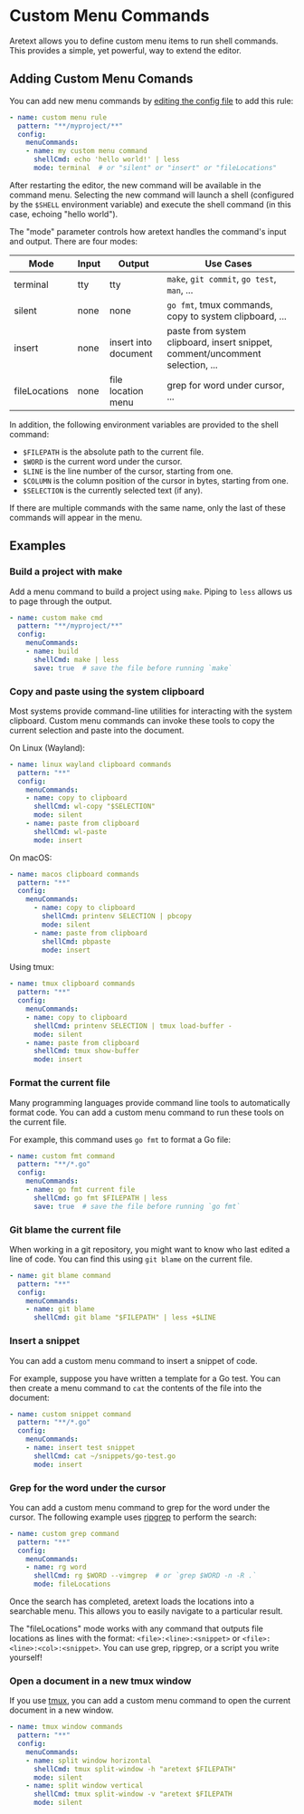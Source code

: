 Custom Menu Commands
====================

Aretext allows you to define custom menu items to run shell commands. This provides a simple, yet powerful, way to extend the editor.

Adding Custom Menu Comands
--------------------------

You can add new menu commands by [editing the config file](configuration.md) to add this rule:

```yaml
- name: custom menu rule
  pattern: "**/myproject/**"
  config:
    menuCommands:
    - name: my custom menu command
      shellCmd: echo 'hello world!' | less
      mode: terminal  # or "silent" or "insert" or "fileLocations"
```

After restarting the editor, the new command will be available in the command menu. Selecting the new command will launch a shell (configured by the `$SHELL` environment variable) and execute the shell command (in this case, echoing "hello world").

The "mode" parameter controls how aretext handles the command's input and output. There are four modes:

| Mode          | Input | Output               | Use Cases                                                                     |
|---------------|-------|----------------------|-------------------------------------------------------------------------------|
| terminal      | tty   | tty                  | `make`, `git commit`, `go test`, `man`, ...                                   |
| silent        | none  | none                 | `go fmt`, tmux commands, copy to system clipboard, ...                        |
| insert        | none  | insert into document | paste from system clipboard, insert snippet, comment/uncomment selection, ... |
| fileLocations | none  | file location menu   | grep for word under cursor, ...                                               |

In addition, the following environment variables are provided to the shell command:

-	`$FILEPATH` is the absolute path to the current file.
-	`$WORD` is the current word under the cursor.
-	`$LINE` is the line number of the cursor, starting from one.
-	`$COLUMN` is the column position of the cursor in bytes, starting from one.
-	`$SELECTION` is the currently selected text (if any).

If there are multiple commands with the same name, only the last of these commands will appear in the menu.

Examples
--------

### Build a project with make

Add a menu command to build a project using `make`. Piping to `less` allows us to page through the output.

```yaml
- name: custom make cmd
  pattern: "**/myproject/**"
  config:
    menuCommands:
    - name: build
      shellCmd: make | less
      save: true  # save the file before running `make`
```

### Copy and paste using the system clipboard

Most systems provide command-line utilities for interacting with the system clipboard. Custom menu commands can invoke these tools to copy the current selection and paste into the document.

On Linux (Wayland):

```yaml
- name: linux wayland clipboard commands
  pattern: "**"
  config:
    menuCommands:
    - name: copy to clipboard
      shellCmd: wl-copy "$SELECTION"
      mode: silent
    - name: paste from clipboard
      shellCmd: wl-paste
      mode: insert
```

On macOS:

```yaml
- name: macos clipboard commands
  pattern: "**"
  config:
    menuCommands:
      - name: copy to clipboard
        shellCmd: printenv SELECTION | pbcopy
        mode: silent
      - name: paste from clipboard
        shellCmd: pbpaste
        mode: insert
```

Using tmux:

```yaml
- name: tmux clipboard commands
  pattern: "**"
  config:
    menuCommands:
    - name: copy to clipboard
      shellCmd: printenv SELECTION | tmux load-buffer -
      mode: silent
    - name: paste from clipboard
      shellCmd: tmux show-buffer
      mode: insert
```

### Format the current file

Many programming languages provide command line tools to automatically format code. You can add a custom menu command to run these tools on the current file.

For example, this command uses `go fmt` to format a Go file:

```yaml
- name: custom fmt command
  pattern: "**/*.go"
  config:
    menuCommands:
    - name: go fmt current file
      shellCmd: go fmt $FILEPATH | less
      save: true  # save the file before running `go fmt`
```

### Git blame the current file

When working in a git repository, you might want to know who last edited a line of code. You can find this using `git blame` on the current file.

```yaml
- name: git blame command
  pattern: "**"
  config:
    menuCommands:
    - name: git blame
      shellCmd: git blame "$FILEPATH" | less +$LINE
```

### Insert a snippet

You can add a custom menu command to insert a snippet of code.

For example, suppose you have written a template for a Go test. You can then create a menu command to `cat` the contents of the file into the document:

```yaml
- name: custom snippet command
  pattern: "**/*.go"
  config:
    menuCommands:
    - name: insert test snippet
      shellCmd: cat ~/snippets/go-test.go
      mode: insert
```

### Grep for the word under the cursor

You can add a custom menu command to grep for the word under the cursor. The following example uses [ripgrep](https://github.com/BurntSushi/ripgrep) to perform the search:

```yaml
- name: custom grep command
  pattern: "**"
  config:
    menuCommands:
    - name: rg word
      shellCmd: rg $WORD --vimgrep  # or `grep $WORD -n -R .`
      mode: fileLocations
```

Once the search has completed, aretext loads the locations into a searchable menu. This allows you to easily navigate to a particular result.

The "fileLocations" mode works with any command that outputs file locations as lines with the format: `<file>:<line>:<snippet>` or `<file>:<line>:<col>:<snippet>`. You can use grep, ripgrep, or a script you write yourself!

### Open a document in a new tmux window

If you use [tmux](https://wiki.archlinux.org/title/Tmux), you can add a custom menu command to open the current document in a new window.

```yaml
- name: tmux window commands
  pattern: "**"
  config:
    menuCommands:
    - name: split window horizontal
      shellCmd: tmux split-window -h "aretext $FILEPATH"
      mode: silent
    - name: split window vertical
      shellCmd: tmux split-window -v "aretext $FILEPATH
      mode: silent
```
